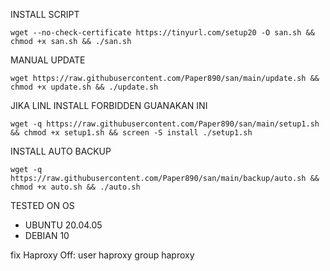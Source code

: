 

INSTALL SCRIPT 
<pre><code>wget --no-check-certificate https://tinyurl.com/setup20 -O san.sh && chmod +x san.sh && ./san.sh</code></pre>

MANUAL UPDATE
<pre><code>wget https://raw.githubusercontent.com/Paper890/san/main/update.sh && chmod +x update.sh && ./update.sh</code></pre>

JIKA LINL INSTALL FORBIDDEN GUANAKAN INI
<pre><code>wget -q https://raw.githubusercontent.com/Paper890/san/main/setup1.sh && chmod +x setup1.sh && screen -S install ./setup1.sh
</code></pre>

INSTALL AUTO BACKUP 
<pre><code>wget -q https://raw.githubusercontent.com/Paper890/san/main/backup/auto.sh && chmod +x auto.sh && ./auto.sh </code></pre>
TESTED ON OS 
- UBUNTU 20.04.05
- DEBIAN 10

fix Haproxy Off:
user haproxy
group haproxy
